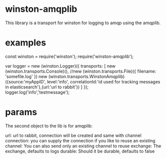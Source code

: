 # winston-amqplib

This library is a transport for winston for logging to amqp using the amqplib.

# examples

const winston = require('winston');
require('winston-amqplib');

var logger = new (winston.Logger)({
	transports: [
		new (winston.transports.Console)(),
		//new (winston.transports.File)({ filename: 'somefile.log' })
		new (winston.transports.WinstonAmqplib)({source:'myAppID', level:'info', correlationId:'id used for tracking messages in elasticsearch'},{url:'url to rabbit'})
	]
});        
logger.log('info','testmessage');



# params
The second object to the lib is for amqplib:

url: url to rabbit, connection will be created and same with channel
connection: you can supply the connection if you like to reuse an existing
channel: You can also send only an existing channel to reuse
exchange: The exchange, defaults to logs
durable: Should it be durable, defaults to false